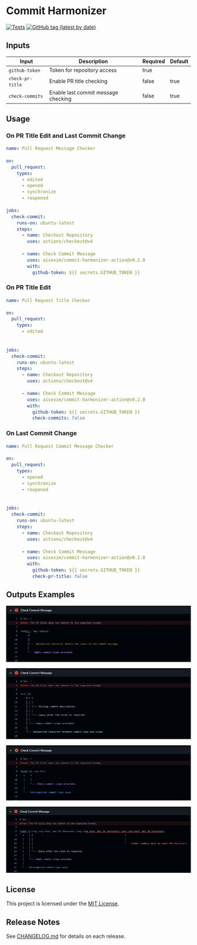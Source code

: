 # Commit Harmonizer
[![Tests](https://github.com/aisevim/commit-harmonizer-action/workflows/Tests/badge.svg)](https://github.com/aisevim/commit-harmonizer-action)
[![GitHub tag (latest by date)](https://img.shields.io/github/v/tag/aisevim/commit-harmonizer-action)](https://github.com/aisevim/commit-harmonizer-action/tags)


## Inputs

| Input            | Description                         | Required | Default |
| ---------------- | ----------------------------------- | -------- | ------- |
| `github-token`   | Token for repository access         | true     |         |
| `check-pr-title` | Enable PR title checking            | false    | true    |
| `check-commits`  | Enable last commit message checking | false    | true    |

## Usage

### On PR Title Edit and Last Commit Change

```yaml
name: Pull Request Message Checker

on:
  pull_request:
    types:
      - edited
      - opened
      - synchronize
      - reopened

jobs:
  check-commit:
    runs-on: ubuntu-latest
    steps:
      - name: Checkout Repository
        uses: actions/checkout@v4

      - name: Check Commit Message
        uses: aisevim/commit-harmonizer-action@v0.2.0
        with:
          github-token: ${{ secrets.GITHUB_TOKEN }}
```

### On PR Title Edit

```yaml
name: Pull Request Title Checker

on:
  pull_request:
    types:
      - edited


jobs:
  check-commit:
    runs-on: ubuntu-latest
    steps:
      - name: Checkout Repository
        uses: actions/checkout@v4

      - name: Check Commit Message
        uses: aisevim/commit-harmonizer-action@v0.2.0
        with:
          github-token: ${{ secrets.GITHUB_TOKEN }}
          check-commits: false
```

### On Last Commit Change

```yaml
name: Pull Request Commit Message Checker

on:
  pull_request:
    types:
      - opened
      - synchronize
      - reopened


jobs:
  check-commit:
    runs-on: ubuntu-latest
    steps:
      - name: Checkout Repository
        uses: actions/checkout@v4

      - name: Check Commit Message
        uses: aisevim/commit-harmonizer-action@v0.2.0
        with:
          github-token: ${{ secrets.GITHUB_TOKEN }}
          check-pr-title: false
```

## Outputs Examples

![Log example-1](resources/output1.jpg) 

![Log example-2](resources/output2.jpg) 

![Log example-3](resources/output3.jpg) 

![Log example-4](resources/output4.jpg) 

## License

This project is licensed under the [MIT License](LICENSE).


## Release Notes

See [CHANGELOG.md](CHANGELOG.md) for details on each release.